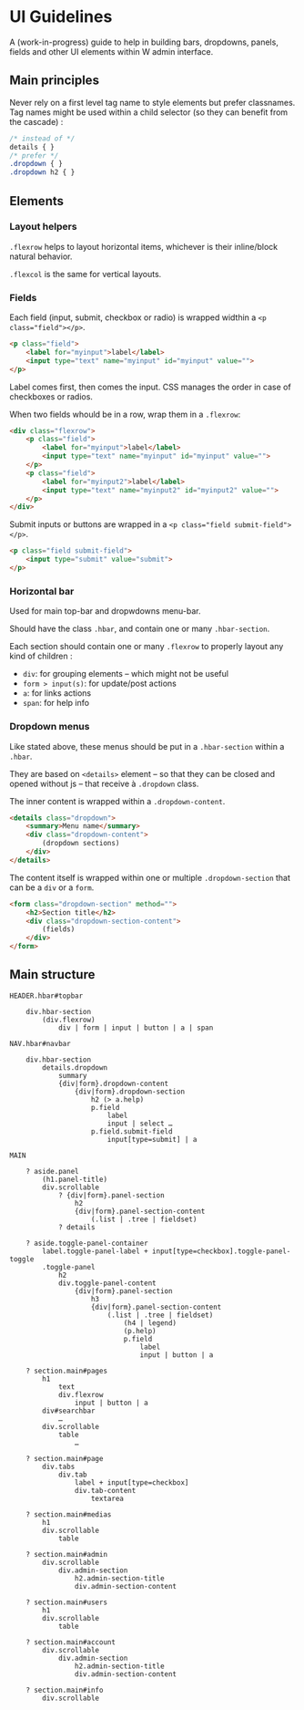 # UI Guidelines

A (work-in-progress) guide to help in building bars, dropdowns, panels, fields and other UI elements within W admin interface.

## Main principles

Never rely on a first level tag name to style elements but prefer classnames. Tag names might be used within a child selector (so they can benefit from the cascade) :
```css
/* instead of */
details { }
/* prefer */
.dropdown { }
.dropdown h2 { }
```

## Elements

### Layout helpers

`.flexrow` helps to layout horizontal items, whichever is their inline/block natural behavior.

`.flexcol` is the same for vertical layouts.

### Fields

Each field (input, submit, checkbox or radio) is wrapped widthin a `<p class="field"></p>`.
```html
<p class="field">
	<label for="myinput">label</label>
	<input type="text" name="myinput" id="myinput" value="">
</p>
```

Label comes first, then comes the input. CSS manages the order in case of checkboxes or radios.

When two fields whould be in a row, wrap them in a `.flexrow`:
```html
<div class="flexrow">
	<p class="field">
		<label for="myinput">label</label>
		<input type="text" name="myinput" id="myinput" value="">
	</p>
	<p class="field">
		<label for="myinput2">label</label>
		<input type="text" name="myinput2" id="myinput2" value="">
	</p>
</div>
```
Submit inputs or buttons are wrapped in a  `<p class="field submit-field"></p>`.
```html
<p class="field submit-field">
	<input type="submit" value="submit">
</p>
```
### Horizontal bar

Used for main top-bar and dropwdowns menu-bar.

Should have the class `.hbar`, and contain one or many `.hbar-section`.

Each section should contain one or many `.flexrow` to properly layout any kind of children :
- `div`: for grouping elements – which might not be useful
- `form > input(s)`: for update/post actions
- `a`: for links actions
- `span`: for help info 

### Dropdown menus

Like stated above, these menus should be put in a `.hbar-section` within a `.hbar`.

They are based on `<details>` element – so that they can be closed and opened without js – that receive à `.dropdown` class.

The inner content is wrapped within a `.dropdown-content`.
```html
<details class="dropdown">
	<summary>Menu name</summary>
	<div class="dropdown-content">
		(dropdown sections)
	</div>
</details>
```

The content itself is wrapped within one or multiple `.dropdown-section` that can be a `div` or a `form`.
```html
<form class="dropdown-section" method="">
	<h2>Section title</h2>
	<div class="dropdown-section-content">
		(fields)
	</div>
</form>
```



## Main structure

```
HEADER.hbar#topbar 

	div.hbar-section
		(div.flexrow)
			div | form | input | button | a | span
	
NAV.hbar#navbar

	div.hbar-section
		details.dropdown
			summary
			{div|form}.dropdown-content
				{div|form}.dropdown-section
					h2 (> a.help)
					p.field
						label
						input | select …
					p.field.submit-field
						input[type=submit] | a
						
MAIN
	
	? aside.panel
		(h1.panel-title)
		div.scrollable
			? {div|form}.panel-section
				h2
				{div|form}.panel-section-content
					(.list | .tree | fieldset)
			? details
	
	? aside.toggle-panel-container
		label.toggle-panel-label + input[type=checkbox].toggle-panel-toggle
		.toggle-panel
			h2
			div.toggle-panel-content	
				{div|form}.panel-section
					h3
					{div|form}.panel-section-content
						(.list | .tree | fieldset)
							(h4 | legend)
							(p.help)
							p.field
								label
								input | button | a
	
	? section.main#pages
		h1
			text
			div.flexrow
				input | button | a
		div#searchbar
			…
		div.scrollable	
			table
				…

	? section.main#page
		div.tabs
			div.tab
				label + input[type=checkbox]
				div.tab-content
					textarea

	? section.main#medias
		h1
		div.scrollable	
			table		

	? section.main#admin
		div.scrollable	
			div.admin-section
				h2.admin-section-title
				div.admin-section-content

	? section.main#users
		h1
		div.scrollable	
			table		

	? section.main#account
		div.scrollable	
			div.admin-section
				h2.admin-section-title
				div.admin-section-content

	? section.main#info
		div.scrollable	
```
